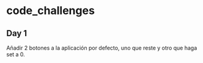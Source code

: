 # code_challenges

## Day 1
Añadir 2 botones a la aplicación por defecto, uno que reste y otro que haga set a 0.
